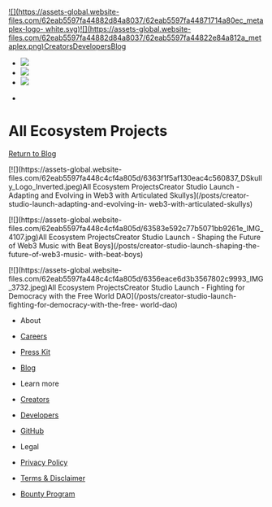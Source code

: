 [![](https://assets-global.website-
files.com/62eab5597fa44882d84a8037/62eab5597fa44871714a80ec_metaplex-logo-
white.svg)![](https://assets-global.website-
files.com/62eab5597fa44882d84a8037/62eab5597fa44822e84a812a_metaplex.png)](/)[Creators](https://studio.metaplex.com)[Developers](https://docs.metaplex.com/)[Blog](/blog)

  * [![](https://assets-global.website-files.com/62eab5597fa44882d84a8037/63010f29c32fa7736205aeb6_2021%20Twitter%20logo%20-%20white%201.png)](https://twitter.com/metaplex)
  * [![](https://assets-global.website-files.com/62eab5597fa44882d84a8037/63010f41510a18d2a0b66509_Instagram_Glyph_White%201.png)](https://www.instagram.com/metaplex/)
  * [![](https://assets-global.website-files.com/62eab5597fa44882d84a8037/63010ed7148cfc1c5bd31a7e_dicord%20logo%201.svg)](https://discord.gg/metaplex)

+

# All Ecosystem Projects

[Return to Blog](/blog)

[![](https://assets-global.website-
files.com/62eab5597fa448c4cf4a805d/6363f1f5af130eac4c560837_DSkully_Logo_Inverted.jpeg)![]()All
Ecosystem ProjectsCreator Studio Launch - Adapting and Evolving in Web3 with
Articulated Skullys](/posts/creator-studio-launch-adapting-and-evolving-in-
web3-with-articulated-skullys)

[![](https://assets-global.website-
files.com/62eab5597fa448c4cf4a805d/63583e592c77b5071bb9261e_IMG_4107.jpg)![]()All
Ecosystem ProjectsCreator Studio Launch - Shaping the Future of Web3 Music
with Beat Boys](/posts/creator-studio-launch-shaping-the-future-of-web3-music-
with-beat-boys)

[![](https://assets-global.website-
files.com/62eab5597fa448c4cf4a805d/6356eace6d3b3567802c9993_IMG_3732.jpeg)![]()All
Ecosystem ProjectsCreator Studio Launch - Fighting for Democracy with the Free
World DAO](/posts/creator-studio-launch-fighting-for-democracy-with-the-free-
world-dao)

  * About

  * [Careers](https://apply.workable.com/metaplex-studios/)
  * [Press Kit](/press)
  * [Blog](/blog)

  * Learn more

  * [Creators](https://studio.metaplex.com/)
  * [Developers](https://docs.metaplex.com/)
  * [GitHub](https://github.com/metaplex-foundation)

  * Legal

  * [Privacy Policy](/privacy-policy)
  * [Terms & Disclaimer](/terms-disclaimer)
  * [Bounty Program](/bounty-program)

